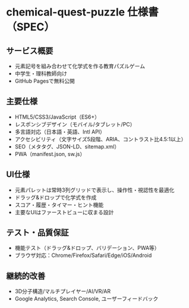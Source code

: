 # chemical-quest-puzzle 仕様書（SPEC）

## サービス概要
- 元素記号を組み合わせて化学式を作る教育パズルゲーム
- 中学生・理科教師向け
- GitHub Pagesで無料公開

## 主要仕様
- HTML5/CSS3/JavaScript（ES6+）
- レスポンシブデザイン（モバイル/タブレット/PC）
- 多言語対応（日本語・英語、Intl API）
- アクセシビリティ（文字サイズ5段階、ARIA、コントラスト比4.5:1以上）
- SEO（メタタグ、JSON-LD、sitemap.xml）
- PWA（manifest.json, sw.js）

## UI仕様
- 元素パレットは常時3列グリッドで表示し、操作性・視認性を最適化
- ドラッグ&ドロップで化学式を作成
- スコア・履歴・タイマー・ヒント機能
- 主要なUIはファーストビューに収まる設計

## テスト・品質保証
- 機能テスト（ドラッグ&ドロップ、バリデーション、PWA等）
- ブラウザ対応：Chrome/Firefox/Safari/Edge/iOS/Android

## 継続的改善
- 3D分子構造/マルチプレイヤー/AI/VR/AR
- Google Analytics, Search Console, ユーザーフィードバック 